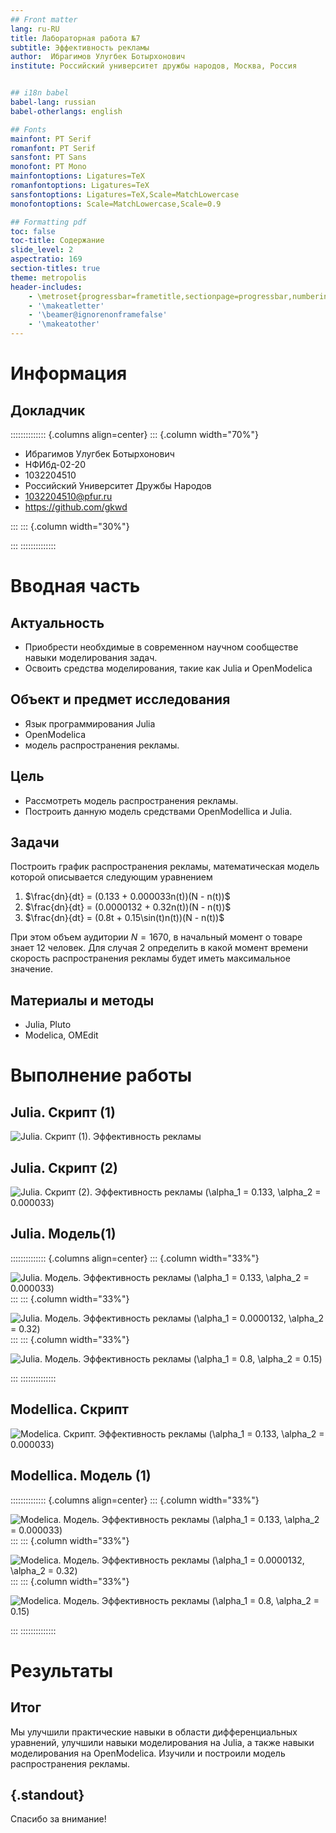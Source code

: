 ```yaml
---
## Front matter
lang: ru-RU
title: Лабораторная работа №7
subtitle: Эффективность рекламы
author:  Ибрагимов Улугбек Ботырхонович
institute: Российский университет дружбы народов, Москва, Россия


## i18n babel
babel-lang: russian
babel-otherlangs: english

## Fonts
mainfont: PT Serif
romanfont: PT Serif
sansfont: PT Sans
monofont: PT Mono
mainfontoptions: Ligatures=TeX
romanfontoptions: Ligatures=TeX
sansfontoptions: Ligatures=TeX,Scale=MatchLowercase
monofontoptions: Scale=MatchLowercase,Scale=0.9

## Formatting pdf
toc: false
toc-title: Содержание
slide_level: 2
aspectratio: 169
section-titles: true
theme: metropolis
header-includes:
    - \metroset{progressbar=frametitle,sectionpage=progressbar,numbering=fraction}
    - '\makeatletter'
    - '\beamer@ignorenonframefalse'
    - '\makeatother'
---
```


# Информация

## Докладчик

:::::::::::::: {.columns align=center}
::: {.column width="70%"}

-   Ибрагимов Улугбек Ботырхонович
-   НФИбд-02-20
-   1032204510
-   Российский Университет Дружбы Народов
-   [1032204510@pfur.ru](mailto:1032204510@pfur.ru)
-   <https://github.com/gkwd>

:::
::: {.column width="30%"}


:::
::::::::::::::

# Вводная часть

## Актуальность

-   Приобрести необхдимые в современном научном сообществе навыки моделирования задач.
-   Освоить средства моделирования, такие как Julia и OpenModelica

## Объект и предмет исследования

-   Язык программирования Julia
-   OpenModelica
-   модель распространения рекламы.

## Цель

-   Рассмотреть модель распространения рекламы.
-   Построить данную модель средствами OpenModellica и Julia.

## Задачи

Построить график распространения рекламы, математическая модель которой описывается следующим уравнением

1. $\frac{dn}{dt} = (0.133 + 0.000033n(t))(N - n(t))$
2. $\frac{dn}{dt} = (0.0000132 + 0.32n(t))(N - n(t))$
3. $\frac{dn}{dt} = (0.8t + 0.15\sin(t)n(t))(N - n(t))$

При этом объем аудитории $N = 1670$, в начальный момент о товаре знает 12 человек. Для случая 2 определить в какой момент времени скорость распространения рекламы будет иметь максимальное значение.

## Материалы и методы

-   Julia, Pluto
-   Modelica, OMEdit

# Выполнение работы

## Julia. Cкрипт (1)

![Julia. Скрипт (1). Эффективность рекламы](pres-images/02.png)

## Julia. Cкрипт (2)

![Julia. Скрипт (2). Эффективность рекламы ($\alpha_1 = 0.133$, $\alpha_2 = 0.000033$)](pres-images/03.png)

## Julia. Модель(1)

:::::::::::::: {.columns align=center}
::: {.column width="33%"}

![Julia. Модель. Эффективность рекламы ($\alpha_1 = 0.133$, $\alpha_2 = 0.000033$)](pres-images/JL.lab07-01.png)
:::
::: {.column width="33%"}

![Julia. Модель. Эффективность рекламы ($\alpha_1 = 0.0000132$, $\alpha_2 = 0.32$)](pres-images/JL.lab07-02.png)
:::
::: {.column width="33%"}

![Julia. Модель. Эффективность рекламы ($\alpha_1 = 0.8$, $\alpha_2 = 0.15$)](pres-images/JL.lab07-03.png)

:::
::::::::::::::

## Modellica. Cкрипт

![Modelica. Скрипт. Эффективность рекламы ($\alpha_1 = 0.133$, $\alpha_2 = 0.000033$)](pres-images/06.png)

## Modellica. Модель (1)

:::::::::::::: {.columns align=center}
::: {.column width="33%"}

![Modelica. Модель. Эффективность рекламы ($\alpha_1 = 0.133$, $\alpha_2 = 0.000033$)](pres-images/MO.lab07-01.png)
:::
::: {.column width="33%"}

![Modelica. Модель. Эффективность рекламы ($\alpha_1 = 0.0000132$, $\alpha_2 = 0.32$)](pres-images/MO.lab07-02.png)
:::
::: {.column width="33%"}

![Modelica. Модель. Эффективность рекламы  ($\alpha_1 = 0.8$, $\alpha_2 = 0.15$)](pres-images/MO.lab07-03.png)

:::
::::::::::::::

# Результаты

## Итог

Мы улучшили практические навыки в области дифференциальных уравнений, улучшили навыки моделирования на Julia, а также навыки моделирования на OpenModelica. Изучили и построили модель распространения рекламы.

## {.standout}

Спасибо за внимание!
